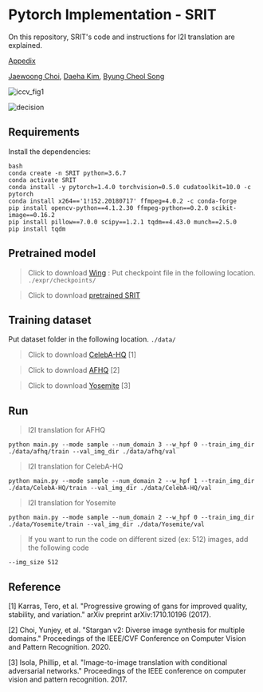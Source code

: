# Pytorch Implementation - SRIT

On this repository, SRIT's code and instructions for I2I translation are explained.

[Appedix]()

[Jaewoong Choi](https://github.com/jaewoong1),  [Daeha Kim](https://github.com/kdhht2334), [Byung Cheol Song](https://scholar.google.com/citations?user=yo-cOtMAAAAJ&hl=ko&oi=sra)

![iccv_fig1](https://user-images.githubusercontent.com/54341727/133568248-d9d83417-cd6b-404d-a408-50254940c3c4.png)


![decision](https://user-images.githubusercontent.com/54341727/144345313-60725a60-94b5-4f69-8a30-b6916a08e11a.png)


## Requirements
Install the dependencies:
```
bash
conda create -n SRIT python=3.6.7
conda activate SRIT
conda install -y pytorch=1.4.0 torchvision=0.5.0 cudatoolkit=10.0 -c pytorch
conda install x264=='1!152.20180717' ffmpeg=4.0.2 -c conda-forge
pip install opencv-python==4.1.2.30 ffmpeg-python==0.2.0 scikit-image==0.16.2
pip install pillow==7.0.0 scipy==1.2.1 tqdm==4.43.0 munch==2.5.0
pip install tqdm
```


## Pretrained model
>Click to download [Wing](https://www.dropbox.com/s/tjxpypwpt38926e/wing.ckpt?dl=0) : Put checkpoint file in the following location. `./expr/checkpoints/`

>Click to download [pretrained SRIT](https://drive.google.com/drive/folders/1r8bwHYlce-PsRggmLj4NWKuQP9fTIXhT?usp=sharing)


## Training dataset
Put dataset folder in the following location. `./data/`

>Click to download [CelebA-HQ](www.dropbox.com/s/f7pvjij2xlpff59/celeba_hq.zip?dl=0) [1]

>Click to download [AFHQ](https://www.dropbox.com/s/t9l9o3vsx2jai3z/afhq.zip?dl=0) [2]

>Click to download [Yosemite](https://www.kaggle.com/balraj98/summer2winter-yosemite/download) [3]


## Run 
>I2I translation for AFHQ
```
python main.py --mode sample --num_domain 3 --w_hpf 0 --train_img_dir ./data/afhq/train --val_img_dir ./data/afhq/val
```

>I2I translation for CelebA-HQ
```
python main.py --mode sample --num_domain 2 --w_hpf 1 --train_img_dir ./data/CelebA-HQ/train --val_img_dir ./data/CelebA-HQ/val
```

>I2I translation for Yosemite
```
python main.py --mode sample --num_domain 2 --w_hpf 0 --train_img_dir ./data/Yosemite/train --val_img_dir ./data/Yosemite/val 
```

>If you want to run the code on different sized (ex: 512) images, add the following code
```
--img_size 512
```

## Reference
[1] Karras, Tero, et al. "Progressive growing of gans for improved quality, stability, and variation." arXiv preprint arXiv:1710.10196 (2017).

[2] Choi, Yunjey, et al. "Stargan v2: Diverse image synthesis for multiple domains." Proceedings of the IEEE/CVF Conference on Computer Vision and Pattern Recognition. 2020.

[3] Isola, Phillip, et al. "Image-to-image translation with conditional adversarial networks." Proceedings of the IEEE conference on computer vision and pattern recognition. 2017.


